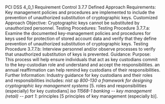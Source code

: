 PCI DSS 4_0_1 Requirement Control 3.7.7 Defined Approach Requirements: Key management policies and procedures are implemented to include the prevention of unauthorized substitution of cryptographic keys. Customized Approach Objective: Cryptographic keys cannot be substituted by unauthorized personnel. Testing Procedures: Testing Procedure 3.7.7.a: Examine the documented key-management policies and procedures for keys used for protection of stored account data and verify that they define prevention of unauthorized substitution of cryptographic keys. Testing Procedure 3.7.7.b: Interview personnel and/or observe processes to verify that unauthorized substitution of keys is prevented. Guidance: Purpose: This process will help ensure individuals that act as key custodians commit to the key-custodian role and understand and accept the responsibilities. an annual reaffirmation can help remind key custodians of their responsibilities. Further Information: Industry guidance for key custodians and their roles and responsibilities includes: _nist sp 800-130 a framework for designing_ _cryptographic key management systems_ [5. roles and responsibilities (especially) for key custodians] _iso 11568-1 banking -- key management (retail) --_ _part 1_: principles [5 principles of key management (especially b)].